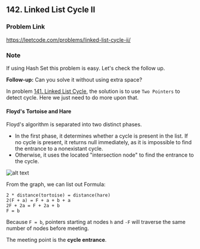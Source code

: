 ## 142. Linked List Cycle II

### Problem Link 
https://leetcode.com/problems/linked-list-cycle-ii/

### Note
If using Hash Set this problem is easy. Let's check the follow up.

**Follow-up:**
Can you solve it without using extra space?

In problem [141. Linked List Cycle](https://leetcode.com/problems/linked-list-cycle/), the solution is to use `Two
 Pointers` to detect cycle. Here we just need to do more upon that.
 
#### Floyd's Tortoise and Hare

Floyd's algorithm is separated into two distinct phases. 

- In the first phase, it determines whether a cycle is present 
in the list. If no cycle is present, it returns null immediately, as it is impossible to find the entrance to a 
nonexistant cycle. 
- Otherwise, it uses the located "intersection node" to find the entrance to the cycle.
 
![alt text](https://leetcode.com/problems/linked-list-cycle-ii/Figures/142/diagram.png)
 
From the graph, we can list out Formula:

```
2 * distance(tortoise) = distance(hare)
2(F + a) = F + a + b + a
2F + 2a = F + 2a + b
F = b
```

Because `F = b`, pointers starting at nodes `h` and `-F` will traverse the same number of nodes before meeting.

The meeting point is the **cycle entrance**.